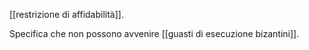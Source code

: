 [[restrizione di affidabilità]].

Specifica che non possono avvenire [[guasti di esecuzione bizantini]].
